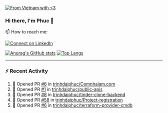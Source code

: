 [![From Vietnam with <3](https://raw.githubusercontent.com/webuild-community/badge/master/svg/love.svg)](https://webuild.community)

### Hi there, I'm Phuc 👋

📫 How to reach me:

[![Connect on LinkedIn](https://img.shields.io/badge/--linkedin?label=LinkedIn&logo=LinkedIn&style=social)](https://www.linkedin.com/in/trinh-dai-phuc/)


[![Anurag's GitHub stats](https://phuc-github-readme-stats.vercel.app/api?username=trinhdaiphuc&count_private=true&show_icons=true&theme=synthwave)](https://github.com/anuraghazra/github-readme-stats)
[![Top Langs](https://phuc-github-readme-stats.vercel.app/api/top-langs/?username=trinhdaiphuc&theme=synthwave&show_icons=true&layout=compact&langs_count=8&hide=html,css,scss,less,handlebars,ejs)](https://github.com/anuraghazra/github-readme-stats)


---

### :zap: Recent Activity

<!--START_SECTION:activity-->
1. 💪 Opened PR [#6](https://github.com/trinhdaiphuc/Comnhalam.com/pull/6) in [trinhdaiphuc/Comnhalam.com](https://github.com/trinhdaiphuc/Comnhalam.com)
2. 💪 Opened PR [#1](https://github.com/trinhdaiphuc/public-apis/pull/1) in [trinhdaiphuc/public-apis](https://github.com/trinhdaiphuc/public-apis)
3. 💪 Opened PR [#8](https://github.com/trinhdaiphuc/tinder-clone-backend/pull/8) in [trinhdaiphuc/tinder-clone-backend](https://github.com/trinhdaiphuc/tinder-clone-backend)
4. 💪 Opened PR [#58](https://github.com/trinhdaiphuc/Project-registration/pull/58) in [trinhdaiphuc/Project-registration](https://github.com/trinhdaiphuc/Project-registration)
5. 💪 Opened PR [#6](https://github.com/trinhdaiphuc/terraform-provider-cmdb/pull/6) in [trinhdaiphuc/terraform-provider-cmdb](https://github.com/trinhdaiphuc/terraform-provider-cmdb)
<!--END_SECTION:activity-->
